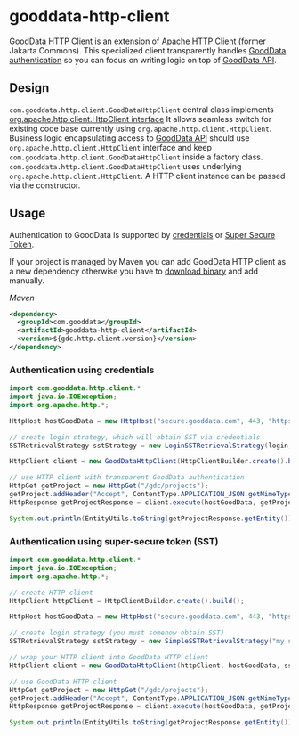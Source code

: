 gooddata-http-client
====================

GoodData HTTP Client is an extension of [Apache HTTP Client](http://hc.apache.org/httpcomponents-client-4.3.x/index.html) (former Jakarta Commons).
This specialized client transparently handles [GoodData authentication](https://developer.gooddata.com/api#/introduction/use-cases/log-in)
so you can focus on writing logic on top of [GoodData API](https://developer.gooddata.com/api).

## Design

```com.gooddata.http.client.GoodDataHttpClient``` central class implements [org.apache.http.client.HttpClient interface](http://hc.apache.org/httpcomponents-client-4.2.x/httpclient/apidocs/org/apache/http/client/HttpClient.html)
It allows seamless switch for existing code base currently using ```org.apache.http.client.HttpClient```. Business logic encapsulating
access to [GoodData API](https://developer.gooddata.com/api) should use ```org.apache.http.client.HttpClient``` interface
and keep ```com.gooddata.http.client.GoodDataHttpClient``` inside a factory class. ```com.gooddata.http.client.GoodDataHttpClient``` uses underlying ```org.apache.http.client.HttpClient```.  A HTTP client
instance can be passed via the constructor.

## Usage

Authentication to GoodData is supported by [credentials](#credentials) or [Super Secure Token](#sst).

If your project is managed by Maven you can add GoodData HTTP client as a new dependency otherwise you have to
[download binary](#http://search.maven.org/#browse%7C458832843) and add manually.

*Maven*

```XML
<dependency>
  <groupId>com.gooddata</groupId>
  <artifactId>gooddata-http-client</artifactId>
  <version>${gdc.http.client.version}</version>
</dependency>
```

### <a name="credentials"/>Authentication using credentials</a>

```Java
import com.gooddata.http.client.*
import java.io.IOException;
import org.apache.http.*;

HttpHost hostGoodData = new HttpHost("secure.gooddata.com", 443, "https");

// create login strategy, which will obtain SST via credentials
SSTRetrievalStrategy sstStrategy = new LoginSSTRetrievalStrategy(login, password);

HttpClient client = new GoodDataHttpClient(HttpClientBuilder.create().build(), hostGoodData, sstStrategy);

// use HTTP client with transparent GoodData authentication
HttpGet getProject = new HttpGet("/gdc/projects");
getProject.addHeader("Accept", ContentType.APPLICATION_JSON.getMimeType());
HttpResponse getProjectResponse = client.execute(hostGoodData, getProject);

System.out.println(EntityUtils.toString(getProjectResponse.getEntity()));
```

### <a name="sst"/>Authentication using super-secure token (SST)</a>

```Java
import com.gooddata.http.client.*
import java.io.IOException;
import org.apache.http.*;

// create HTTP client
HttpClient httpClient = HttpClientBuilder.create().build();

HttpHost hostGoodData = new HttpHost("secure.gooddata.com", 443, "https");

// create login strategy (you must somehow obtain SST)
SSTRetrievalStrategy sstStrategy = new SimpleSSTRetrievalStrategy("my super-secure token");

// wrap your HTTP client into GoodData HTTP client
HttpClient client = new GoodDataHttpClient(httpClient, hostGoodData, sstStrategy);

// use GoodData HTTP client
HttpGet getProject = new HttpGet("/gdc/projects");
getProject.addHeader("Accept", ContentType.APPLICATION_JSON.getMimeType());
HttpResponse getProjectResponse = client.execute(hostGoodData, getProject);

System.out.println(EntityUtils.toString(getProjectResponse.getEntity()));
```
